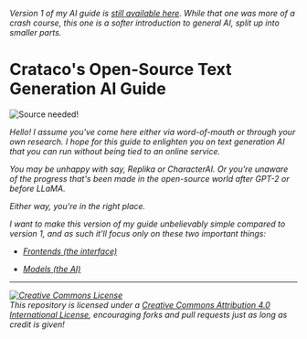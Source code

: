 *Version 1 of my AI guide is [still available here](https://github.com/Crataco/ai-guide/blob/main/guide/original.md). While that one was more of a crash course, this one is a softer introduction to general AI, split up into smaller parts.*

# Crataco's Open-Source Text Generation AI Guide

![Source needed!](https://thumbs.gfycat.com/AgileHiddenAfricanhornbill-max-1mb.gif)

_Hello! I assume you've come here either via word-of-mouth or through your own research. I hope for this guide to enlighten you on text generation AI that you can run without being tied to an online service._

_You may be unhappy with say, Replika or CharacterAI. Or you're unaware of the progress that's been made in the open-source world after GPT-2 or before LLaMA._

_Either way, you're in the right place._

_I want to make this version of my guide unbelievably simple compared to version 1, and as such it'll focus only on these two important things:_

- _[Frontends (the interface)](https://github.com/Crataco/ai-guide/blob/main/guide/frontends.md)_

- _[Models (the AI)](https://github.com/Crataco/ai-guide/blob/main/guide/models.md)_

* * *

_<a rel="license" href="http://creativecommons.org/licenses/by/4.0/"><img alt="Creative Commons License" style="border-width:0" src="https://i.creativecommons.org/l/by/4.0/88x31.png" /></a><br />This repository is licensed under a <a rel="license" href="http://creativecommons.org/licenses/by/4.0/">Creative Commons Attribution 4.0 International License</a>, encouraging forks and pull requests just as long as credit is given!_
